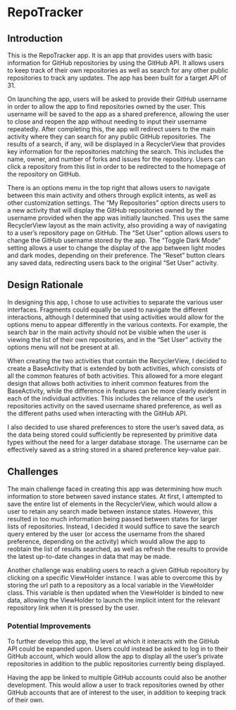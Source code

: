 
# RepoTracker

## Introduction
This is the RepoTracker app. It is an app that provides users with basic information for GitHub repositories by using the GitHub API. It allows users to keep track of their own repositories as well as search for any other public repositories to track any updates. The app has been built for a target API of 31.

On launching the app, users will be asked to provide their GitHub username in order to allow the app to find repositories owned by the user. This username will be saved to the app as a shared preference, allowing the user to close and reopen the app without needing to input their username repeatedly. After completing this, the app will redirect users to the main activity where they can search for any public GitHub repositories. The results of a search, if any, will be displayed in a RecyclerView that provides key information for the repositories matching the search. This includes the name, owner, and number of forks and issues for the repository. Users can click a repository from this list in order to be redirected to the homepage of the repository on GitHub.

There is an options menu in the top right that allows users to navigate between this main activity and others through explicit intents, as well as other customization settings. The “My Repositories” option directs users to a new activity that will display the GitHub repositories owned by the username provided when the app was initially launched. This uses the same RecyclerView layout as the main activity, also providing a way of navigating to a user’s repository page on GitHub. The “Set User” option allows users to change the GitHub username stored by the app. The “Toggle Dark Mode” setting allows a user to change the display of the app between light modes and dark modes, depending on their preference. The “Reset” button clears any saved data, redirecting users back to the original “Set User” activity.

## Design Rationale
In designing this app, I chose to use activities to separate the various user interfaces. Fragments could equally be used to navigate the different interactions, although I determined that using activities would allow for the options menu to appear differently in the various contexts. For example, the search bar in the main activity should not be visible when the user is viewing the list of their own repositories, and in the “Set User” activity the options menu will not be present at all.

When creating the two activities that contain the RecyclerView, I decided to create a BaseActivity that is extended by both activities, which consists of all the common features of both activities. This allowed for a more elegant design that allows both activities to inherit common features from the BaseActivity, while the difference in features can be more clearly evident in each of the individual activities. This includes the reliance of the user’s repositories activity on the saved username shared preference, as well as the different paths used when interacting with the GitHub API.

I also decided to use shared preferences to store the user’s saved data, as the data being stored could sufficiently be represented by primitive data types without the need for a larger database storage. The username can be effectively saved as a string stored in a shared preference key-value pair.

## Challenges
The main challenge faced in creating this app was determining how much information to store between saved instance states. At first, I attempted to save the entire list of elements in the RecyclerView, which would allow a user to retain any search made between instance states. However, this resulted in too much information being passed between states for larger lists of repositories. Instead, I decided it would suffice to save the search query entered by the user (or access the username from the shared preference, depending on the activity) which would allow the app to reobtain the list of results searched, as well as refresh the results to provide the latest up-to-date changes in data that may be made.

Another challenge was enabling users to reach a given GitHub repository by clicking on a specific ViewHolder instance. I was able to overcome this by storing the url path to a repository as a local variable in the ViewHolder class. This variable is then updated when the ViewHolder is binded to new data, allowing the ViewHolder to launch the implicit intent for the relevant repository link when it is pressed by the user.

### Potential Improvements
To further develop this app, the level at which it interacts with the GitHub API could be expanded upon. Users could instead be asked to log in to their GitHub account, which would allow the app to display all the user’s private repositories in addition to the public repositories currently being displayed.

Having the app be linked to multiple GitHub accounts could also be another development. This would allow a user to track repositories owned by other GitHub accounts that are of interest to the user, in addition to keeping track of their own.
